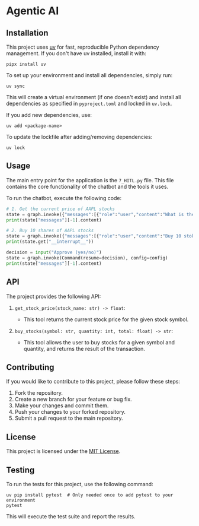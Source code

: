 # Agentic AI

## Installation

This project uses [uv](https://github.com/astral-sh/uv) for fast, reproducible Python dependency management. If you don't have uv installed, install it with:

```
pipx install uv
```

To set up your environment and install all dependencies, simply run:

```
uv sync
```

This will create a virtual environment (if one doesn't exist) and install all dependencies as specified in `pyproject.toml` and locked in `uv.lock`.

If you add new dependencies, use:

```
uv add <package-name>
```

To update the lockfile after adding/removing dependencies:

```
uv lock
```

## Usage

The main entry point for the application is the `7_HITL.py` file. This file contains the core functionality of the chatbot and the tools it uses.

To run the chatbot, execute the following code:

```python
# 1. Get the current price of AAPL stocks
state = graph.invoke({"messages":[{"role":"user","content":"What is the current price of AAPL stocks?"}]},config=config)
print(state["messages"][-1].content)

# 2. Buy 10 shares of AAPL stocks
state = graph.invoke({"messages":[{"role":"user","content":"Buy 10 stokes of AAPL for me at current price"}]},config=config)
print(state.get("__interrupt__"))

decision = input("Approve (yes/no)")
state = graph.invoke(Command(resume=decision), config=config)
print(state["messages"][-1].content)
```

## API

The project provides the following API:

1. `get_stock_price(stock_name: str) -> float`:

   - This tool returns the current stock price for the given stock symbol.

2. `buy_stocks(symbol: str, quantity: int, total: float) -> str`:
   - This tool allows the user to buy stocks for a given symbol and quantity, and returns the result of the transaction.

## Contributing

If you would like to contribute to this project, please follow these steps:

1. Fork the repository.
2. Create a new branch for your feature or bug fix.
3. Make your changes and commit them.
4. Push your changes to your forked repository.
5. Submit a pull request to the main repository.

## License

This project is licensed under the [MIT License](LICENSE).

## Testing

To run the tests for this project, use the following command:

```
uv pip install pytest  # Only needed once to add pytest to your environment
pytest
```

This will execute the test suite and report the results.
